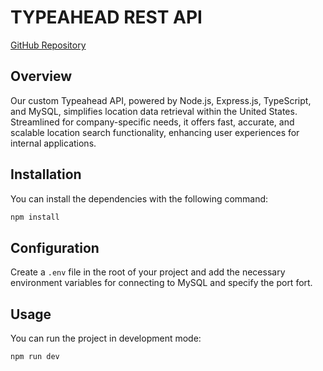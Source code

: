 # TYPEAHEAD REST API

[GitHub Repository](https://github.com/msalvatierra-2021150/typeahead-rest-api.git)

## Overview

Our custom Typeahead API, powered by Node.js, Express.js, TypeScript, and MySQL, simplifies location data retrieval within the United States. Streamlined for company-specific needs, it offers fast, accurate, and scalable location search functionality, enhancing user experiences for internal applications.

## Installation

You can install the dependencies with the following command:

```bash
npm install
```

## Configuration
Create a `.env` file in the root of your project and add the necessary environment variables for connecting to MySQL and specify the port fort. 

## Usage
You can run the project in development mode:
    
```bash
npm run dev
```

